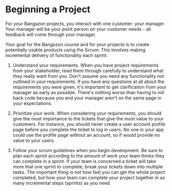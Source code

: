 # Beginning a Project

For your Bangazon projects, you interact with one customer: your manager. Your manager will be your point person on your customer needs - all feedback will come through your manager. 

Your goal for the Bangazon course and for your projects is to create potentially usable products using the Scrum. This involves making incremental delivery of functionality each sprint.

1. Understand your requirements. When you have project requirements from your stakeholder, read them through carefully to understand what they really want from you. Don't assume you need any functionality not outlined in your requirements. If you have any questions at all about the requirements you were given, it's important to get clarification from your manager as early as possible. There's nothing worse than having to roll back code because you and your manager aren't on the same page in your expectations.

1. Prioritize your work. When considering your requirements, you should give the most importance to the tickets that give the most value to your customers. For instance, you should never create a user account profile page before you complete the ticket to log in users. No one in your app could use the profile page without an account, so if would provide no value to your users.

1. Follow your scrum guidelines when you begin development. Be sure to plan each sprint according to the amount of work your team thinks they can complete in a sprint. If your team is concerned a ticket will take more that one sprint to complete, break your tickets down into multiple tasks. The important thing is not how fast you can get the whole project completed, but how your team can complete your project together in as many incremental steps (sprints) as you need.